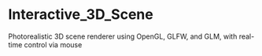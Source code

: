 # Interactive_3D_Scene
Photorealistic 3D scene renderer using OpenGL, GLFW, and GLM, with real-time control via mouse

